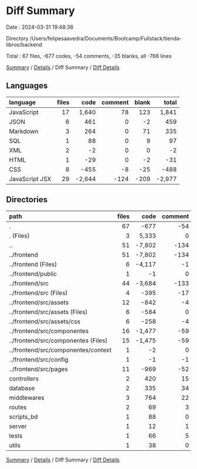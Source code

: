 # Diff Summary

Date : 2024-03-31 19:48:36

Directory /Users/felipesaavedra/Documents/Bootcamp/Fullstack/tienda-libros/backend

Total : 67 files,  -677 codes, -54 comments, -35 blanks, all -766 lines

[Summary](results.md) / [Details](details.md) / Diff Summary / [Diff Details](diff-details.md)

## Languages
| language | files | code | comment | blank | total |
| :--- | ---: | ---: | ---: | ---: | ---: |
| JavaScript | 17 | 1,640 | 78 | 123 | 1,841 |
| JSON | 6 | 461 | 0 | -2 | 459 |
| Markdown | 3 | 264 | 0 | 71 | 335 |
| SQL | 1 | 88 | 0 | 9 | 97 |
| XML | 2 | -2 | 0 | 0 | -2 |
| HTML | 1 | -29 | 0 | -2 | -31 |
| CSS | 8 | -455 | -8 | -25 | -488 |
| JavaScript JSX | 29 | -2,644 | -124 | -209 | -2,977 |

## Directories
| path | files | code | comment | blank | total |
| :--- | ---: | ---: | ---: | ---: | ---: |
| . | 67 | -677 | -54 | -35 | -766 |
| . (Files) | 3 | 5,333 | 0 | 90 | 5,423 |
| .. | 51 | -7,802 | -134 | -267 | -8,203 |
| ../frontend | 51 | -7,802 | -134 | -267 | -8,203 |
| ../frontend (Files) | 6 | -4,117 | -1 | -23 | -4,141 |
| ../frontend/public | 1 | -1 | 0 | 0 | -1 |
| ../frontend/src | 44 | -3,684 | -133 | -244 | -4,061 |
| ../frontend/src (Files) | 4 | -395 | -17 | -22 | -434 |
| ../frontend/src/assets | 12 | -842 | -4 | -26 | -872 |
| ../frontend/src/assets (Files) | 6 | -584 | 0 | -8 | -592 |
| ../frontend/src/assets/css | 6 | -258 | -4 | -18 | -280 |
| ../frontend/src/componentes | 16 | -1,477 | -59 | -106 | -1,642 |
| ../frontend/src/componentes (Files) | 15 | -1,475 | -59 | -104 | -1,638 |
| ../frontend/src/componentes/context | 1 | -2 | 0 | -2 | -4 |
| ../frontend/src/config | 1 | -1 | -1 | -2 | -4 |
| ../frontend/src/pages | 11 | -969 | -52 | -88 | -1,109 |
| controllers | 2 | 420 | 15 | 38 | 473 |
| database | 2 | 335 | 34 | 37 | 406 |
| middlewares | 3 | 764 | 22 | 31 | 817 |
| routes | 2 | 69 | 3 | 10 | 82 |
| scripts_bd | 1 | 88 | 0 | 9 | 97 |
| server | 1 | 12 | 1 | 5 | 18 |
| tests | 1 | 66 | 5 | 10 | 81 |
| utils | 1 | 38 | 0 | 2 | 40 |

[Summary](results.md) / [Details](details.md) / Diff Summary / [Diff Details](diff-details.md)
